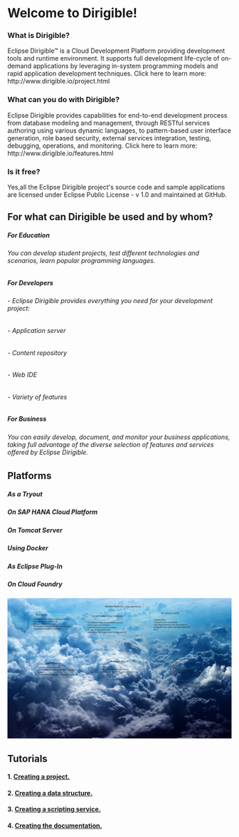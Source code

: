 <h1>Welcome to Dirigible!</h1>
<h3>What is Dirigible?</h3>
Eclipse Dirigible™ is a Cloud Development Platform providing development tools and runtime environment. It supports full development life-cycle of on-demand applications by leveraging in-system programming models and rapid application development techniques. Click here to learn more: http://www.dirigible.io/project.html
<h3>What can you do with Dirigible?</h3>
Eclipse Dirigible provides capabilities for end-to-end development process from database modeling and management, through RESTful services authoring using various dynamic languages, to pattern-based user interface generation, role based security, external services integration, testing, debugging, operations, and monitoring. Click here to learn more: http://www.dirigible.io/features.html
<h3>Is it free?</h3>
Yes,all the Eclipse Dirigible project's source code and sample applications are licensed under Eclipse Public License - v 1.0 and maintained at GitHub.
<h2>For what can Dirigible be used and by whom?</h2>
<h5>For Education </h5>
  <h6>You can develop student projects, test different technologies and scenarios, learn popular programming languages.</h6>
<h5>For Developers</h5>
 <h6>- Eclipse Dirigible provides everything you need for your development project:</h6>
 <h6>- Application server</h6>
 <h6>- Content repository</h6>
 <h6>- Web IDE</h6>
 <h6>- Variety of features</h6>
 <h5>For Business</h5>
 <h6>You can easily develop, document, and monitor your business applications, taking full advantage of the diverse selection of features and services offered by Eclipse Dirigible.</h6>
<h2>Platforms</h2>
<h5>As a Tryout</h5>
<h5>On SAP HANA Cloud Platform</h5>
<h5>On Tomcat Server</h5>
<h5>Using Docker</h5>
<h5>As Eclipse Plug-In</h5>
<h5>On Cloud Foundry</h5>
<img src="Blue_Clouds.jpg" alt="Blue Clouds">
<h2>Tutorials</h2>
<h4>1. <a href="https://github.com/dirigiblelabs/curriculum/blob/master/BorislavTodorov/Documentation/Creating%20a%20project.md">Creating a project.</a></h4> 
<h4>2. <a href="https://github.com/dirigiblelabs/curriculum/blob/master/BorislavTodorov/Documentation/Creating%20a%20data%20structure.md">Creating a data structure.</a></h4>
<h4>3. <a href="https://github.com/dirigiblelabs/curriculum/blob/master/BorislavTodorov/Documentation/Creating%20a%20scripting%20service.md">Creating a scripting service.</a></h4>
<h4>4. <a href="https://github.com/dirigiblelabs/curriculum/blob/master/BorislavTodorov/Documentation/Creating%20the%20documentation.md">Creating the documentation.</a></h4>

